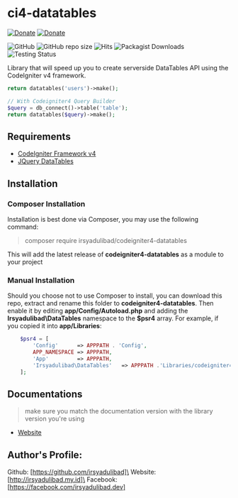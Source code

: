 # ci4-datatables
[![Donate](https://img.shields.io/badge/donate-paypal-blue.svg)](https://www.paypal.me/irsyadulibad7)
[![Donate](https://img.shields.io/badge/donate-kofi-blue.svg)](https://ko-fi.com/irsyadulibad)

![GitHub](https://img.shields.io/github/license/irsyadulibad/ci4-datatables)
![GitHub repo size](https://img.shields.io/github/repo-size/irsyadulibad/ci4-datatables?label=size)
![Hits](https://hits.seeyoufarm.com/api/count/incr/badge.svg?url=irsyadulibad/ci4-datatables)
![Packagist Downloads](https://img.shields.io/packagist/dt/irsyadulibad/codeigniter4-datatables)
![Testing Status](https://github.com/irsyadulibad/ci4-datatables/workflows/tests/badge.svg)

Library that will speed up you to create serverside DataTables API using the CodeIgniter v4 framework.

```php
return datatables('users')->make();

// With Codeigniter4 Query Builder
$query = db_connect()->table('table');
return datatables($query)->make();
```


## Requirements
* [CodeIgniter Framework v4](https://github.com/codeigniter4/CodeIgniter4)
* [JQuery DataTables](https://datatables.net)

## Installation

### Composer Installation

Installation is best done via Composer, you may use the following command:

  > composer require irsyadulibad/codeigniter4-datatables

This will add the latest release of **codeigniter4-datatables** as a module to your project

### Manual Installation

Should you choose not to use Composer to install, you can download this repo, extract and rename this folder to **codeigniter4-datatables**. 
Then enable it by editing **app/Config/Autoload.php** and adding the **Irsyadulibad\DataTables**
namespace to the **$psr4** array. For example, if you copied it into **app/Libraries**:
```php
    $psr4 = [
        'Config'      => APPPATH . 'Config',
        APP_NAMESPACE => APPPATH,
        'App'         => APPPATH,
        'Irsyadulibad\DataTables'   => APPPATH .'Libraries/codeigniter4-datatables/src',
    ];
```

## Documentations
> make sure you match the documentation version with the library version you're using

- [Website](https://ci4-datatables.netlify.app)

## Author's Profile:

Github: [https://github.com/irsyadulibad]\
Website: [http://irsyadulibad.my.id]\
Facebook: [https://facebook.com/irsyadulibad.dev]
